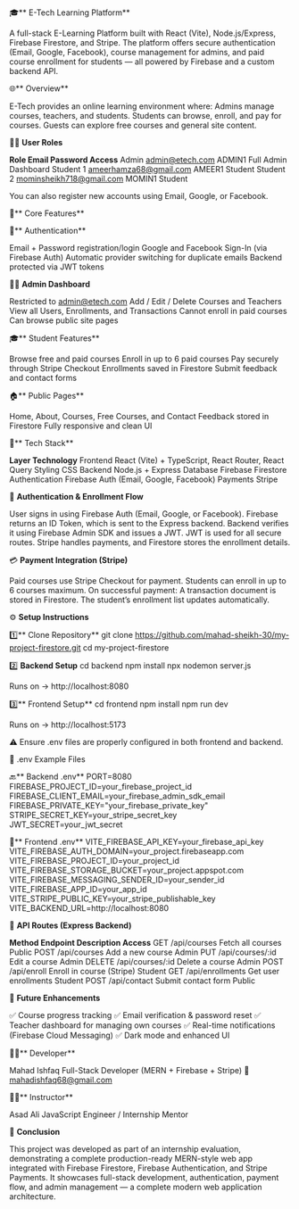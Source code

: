 🎓** E-Tech Learning Platform**

A full-stack E-Learning Platform built with React (Vite), Node.js/Express, Firebase Firestore, and Stripe.
The platform offers secure authentication (Email, Google, Facebook), course management for admins, and paid course enrollment for students — all powered by Firebase and a custom backend API.


🌐** Overview**

E-Tech provides an online learning environment where:
Admins manage courses, teachers, and students.
Students can browse, enroll, and pay for courses.
Guests can explore free courses and general site content.


👨‍🏫 **User Roles**

**Role	      Email	                      Password	 Access**
Admin	        admin@etech.com	            ADMIN1     Full Admin Dashboard
Student 1	    ameerhamza68@gmail.com	    AMEER1	   Student
Student 2	    mominsheikh718@gmail.com	  MOMIN1	   Student

You can also register new accounts using Email, Google, or Facebook.


🚀** Core Features**


🔐** Authentication**

Email + Password registration/login
Google and Facebook Sign-In (via Firebase Auth)
Automatic provider switching for duplicate emails
Backend protected via JWT tokens


🧑‍💼 **Admin Dashboard**

Restricted to admin@etech.com
Add / Edit / Delete Courses and Teachers
View all Users, Enrollments, and Transactions
Cannot enroll in paid courses
Can browse public site pages


🎓** Student Features**

Browse free and paid courses
Enroll in up to 6 paid courses
Pay securely through Stripe Checkout
Enrollments saved in Firestore
Submit feedback and contact forms


🏠** Public Pages**

Home, About, Courses, Free Courses, and Contact
Feedback stored in Firestore
Fully responsive and clean UI 


🧰** Tech Stack**

**Layer	        Technology**
Frontend	      React (Vite) + TypeScript, React Router, React Query
Styling	        CSS
Backend	        Node.js + Express
Database	      Firebase Firestore
Authentication	Firebase Auth (Email, Google, Facebook)
Payments	      Stripe



🔄 **Authentication & Enrollment Flow**

User signs in using Firebase Auth (Email, Google, or Facebook).
Firebase returns an ID Token, which is sent to the Express backend.
Backend verifies it using Firebase Admin SDK and issues a JWT.
JWT is used for all secure routes.
Stripe handles payments, and Firestore stores the enrollment details.


💳 **Payment Integration (Stripe)**

Paid courses use Stripe Checkout for payment.
Students can enroll in up to 6 courses maximum.
On successful payment:
A transaction document is stored in Firestore.
The student’s enrollment list updates automatically.


⚙️ **Setup Instructions**

1️⃣** Clone Repository**
git clone https://github.com/mahad-sheikh-30/my-project-firestore.git
cd my-project-firestore

2️⃣ **Backend Setup**
cd backend
npm install
npx nodemon server.js

Runs on → http://localhost:8080

3️⃣** Frontend Setup**
cd frontend
npm install
npm run dev

Runs on → http://localhost:5173

⚠️ Ensure .env files are properly configured in both frontend and backend.

🧾 .env Example Files

🔙** Backend .env**
PORT=8080
FIREBASE_PROJECT_ID=your_firebase_project_id
FIREBASE_CLIENT_EMAIL=your_firebase_admin_sdk_email
FIREBASE_PRIVATE_KEY="your_firebase_private_key"
STRIPE_SECRET_KEY=your_stripe_secret_key
JWT_SECRET=your_jwt_secret

🎨** Frontend .env**
VITE_FIREBASE_API_KEY=your_firebase_api_key
VITE_FIREBASE_AUTH_DOMAIN=your_project.firebaseapp.com
VITE_FIREBASE_PROJECT_ID=your_project_id
VITE_FIREBASE_STORAGE_BUCKET=your_project.appspot.com
VITE_FIREBASE_MESSAGING_SENDER_ID=your_sender_id
VITE_FIREBASE_APP_ID=your_app_id
VITE_STRIPE_PUBLIC_KEY=your_stripe_publishable_key
VITE_BACKEND_URL=http://localhost:8080


🔗 **API Routes (Express Backend)**

**Method	    Endpoint	            Description	                Access**
GET	          /api/courses	        Fetch all courses	          Public
POST	        /api/courses	        Add a new course	          Admin
PUT	          /api/courses/:id	    Edit a course	              Admin
DELETE	      /api/courses/:id	    Delete a course	            Admin
POST	        /api/enroll	          Enroll in course (Stripe)	  Student
GET	          /api/enrollments	    Get user enrollments	      Student
POST	        /api/contact	        Submit contact form	        Public


🔮 **Future Enhancements**

✅ Course progress tracking
✅ Email verification & password reset
✅ Teacher dashboard for managing own courses
✅ Real-time notifications (Firebase Cloud Messaging)
✅ Dark mode and enhanced UI


👨‍💻** Developer**

Mahad Ishfaq
Full-Stack Developer (MERN + Firebase + Stripe)
📧 mahadishfaq68@gmail.com


👨‍🏫** Instructor**

Asad Ali
JavaScript Engineer / Internship Mentor


🏁 **Conclusion**

This project was developed as part of an internship evaluation, demonstrating a complete production-ready MERN-style web app integrated with Firebase Firestore, Firebase Authentication, and Stripe Payments.
It showcases full-stack development, authentication, payment flow, and admin management — a complete modern web application architecture.
